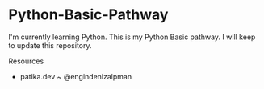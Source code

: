 # Python-Basic-Pathway
I'm currently learning Python. This is my Python Basic pathway.  I will keep to update this repository.


Resources
- patika.dev ~ @engindenizalpman
